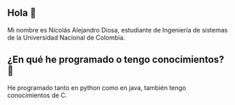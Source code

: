## Hola 👋

Mi nombre es Nicolás Alejandro Diosa, estudiante de Ingeniería de sistemas de la Universidad Nacional de Colombia.

## ¿En qué he programado o tengo conocimientos? 🤔

He programado tanto en python como en java, también tengo conocimientos de C.
<!--
**Nicolas-Diosa/Nicolas-Diosa** is a ✨ _special_ ✨ repository because its `README.md` (this file) appears on your GitHub profile.

Here are some ideas to get you started:

- 🔭 I’m currently working on ...
- 🌱 I’m currently learning ...
- 👯 I’m looking to collaborate on ...
- 🤔 I’m looking for help with ...
- 💬 Ask me about ...
- 📫 How to reach me: ...
- 😄 Pronouns: ...
- ⚡ Fun fact: ...
-->
